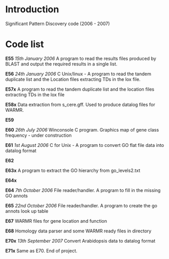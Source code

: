 # Introduction #

Significant Pattern Discovery code (2006 - 2007)

# Code list #

**E55** _15th January 2006_ A program to read the results files produced by BLAST and output the required results in a single list.

**E56** _24th January 2006_ C Unix/linux - A program to read the tandem duplicate list and the Location files extracting TDs in the lox file.

**E57x** A program to read the tandem duplicate list and the location files extracting TDs in the lox file

**E58x** Data extraction from s\_cere.gff. Used to produce datalog files for WARMR.

**E59**

**E60** _26th July 2006_ Winconsole C program. Graphics map of gene class frequency - under construction

**E61** _1st August 2006_ C for Unix - A program to convert GO flat file data into datalog format

**E62**

**E63x** A program to extract the GO hierarchy from go\_levels2.txt

**E64x**

**E64** _7th October 2006_ File reader/handler. A program to fill in the missing GO annots

**E65** _22nd October 2006_ File reader/handler. A program to create the go annots look up table

**E67** WARMR files for gene location and function

**E68** Homology data parser and some WARMR ready files in directory

**E70x** _13th September 2007_ Convert Arabidopsis data to datalog format

**E71x** Same as E70. End of project.